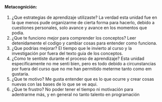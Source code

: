 #### Metacognición:

1. ¿Que estrategias de aprendizaje utilizaste? La verdad esta unidad fue en la que menos pude organizarme de cierta forma para hacerlo, debido a cuestiones personales, solo avance y avance en los momentos que podia.
2. ¿Que te funciono mejor para comprender los conceptos? Leer detenidamente el codigo y cambiar cosas para entender como funciona.
3. ¿Que podrias mejorar? El tiempo que le invierto al curso y la investigación por fuera del texto guia de los conceptos.
4. ¿Como te sentiste durante el proceso de aprendizaje? Esta unidad especificamente no me senti bien, pero es todo debido a circunstancias por fuera del curso que no me han permitido meterme tanto como em gustaria.
5. ¿Que te motivo? Me gusta entender que es lo que ocurre y crear cosas nuevas con las bases de lo que se ve aqui.
6. ¿Que te frustro? No poder tener el tiempo ni motivación para adentrarme más, y en general no tanto talento en programación
